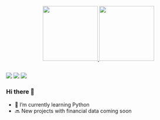 <div align="center">
  <a href="https://github.com/gcmgabrielmartinez">
  <img height="150em" src="https://github-readme-stats.vercel.app/api?username=gcmgabrielmartinez&show_icons=true&theme=tokyonight&include_all_commits=true&count_private=true"/>
  <img height="150em" src="https://github-readme-stats.vercel.app/api/top-langs/?username=gcmgabrielmartinez&layout=compact&langs_count=7&theme=tokyonight"/>
</div>

 ##
  
  <div> 
  <a href = "mailto:gcm.gabrielmartinez@gmail.com"><img src="https://img.shields.io/badge/-Gmail-%23333?style=for-the-badge&logo=gmail&logoColor=white" target="_blank"></a>
  <a href="https://www.linkedin.com/in/gcmgabrielmartinez" target="_blank"><img src="https://img.shields.io/badge/-LinkedIn-%230077B5?style=for-the-badge&logo=linkedin&logoColor=white" target="_blank"></a> 
  <a href="https://instagram.com/ogabrielcalvo" target="_blank"><img src="https://img.shields.io/badge/-Instagram-%23E4405F?style=for-the-badge&logo=instagram&logoColor=white" target="_blank"></a>
  
</div>
  
 
### Hi there 👋

- 🌱 I’m currently learning Python
- 🔜 New projects with financial data coming soon 

<!-- **gcmgabrielmartinez/gcmgabrielmartinez** is a ✨ _special_ ✨ repository because its `README.md` (this file) appears on your GitHub profile.

Here are some ideas to get you started:
-->


  <!-- - 🤔 I’m looking for help with 
- 💬 Ask me about ...
- 😄 Pronouns: ...
- ⚡ Fun fact: ...-->


 


 <!-- 

<a href="https://www.youtube.com/channel/UC_-uuuZbY0AAt9CViNzvc-Q" target="_blank"><img src="https://img.shields.io/badge/YouTube-FF0000?style=for-the-badge&logo=youtube&logoColor=white" target="_blank"></a> 
 <a href="https://www.twitch.tv/rafaballerinii" target="_blank"><img src="https://img.shields.io/badge/Twitch-9146FF?style=for-the-badge&logo=twitch&logoColor=white" target="_blank"></a> 
<a href="https://discord.gg/wagxzStdcR" target="_blank"><img src="https://img.shields.io/badge/Discord-7289DA?style=for-the-badge&logo=discord&logoColor=white" target="_blank"></a> -->
  

